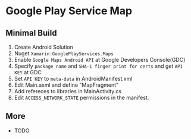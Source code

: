 # Google Play Service Map

## Minimal Build 

1. Create Android Solution 
2. Nuget `Xamarin.GooglePlayServices.Maps`
3. Enable `Google Maps Android API` at Google Developers Console(GDC)
4. Specify `package name` and `SHA-1 finger print for certs` and get `API KEY` at GDC
5. Set `API KEY` to `meta-data` in AndroidManifest.xml 
6. Edit Main.axml and define "MapFragment"
7. Add refereces to libraries in MainActivity.cs
8. Edit `ACCESS_NETWORK_STATE` permissions in the manifest. 

## More

- TODO

